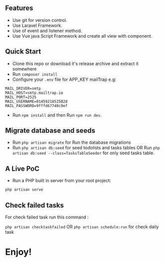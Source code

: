 ## Features

- Use git for version control.
- Use Laravel Framework.
- Use of event and listener method.
- Use Vue java Script Framework and create all view with component.

## Quick Start

- Clone this repo or download it's release archive and extract it somewhere
- Run `composer install`
- Configure your `.env` file for APP_KEY mailTrap e.g:
```
MAIL_DRIVER=smtp
MAIL_HOST=smtp.mailtrap.io
MAIL_PORT=2525
MAIL_USERNAME=0145921852502d
MAIL_PASSWORD=9fffd67740c9ef
```

- Run `npm install` and then Run `npm run dev`.
## Migrate database and seeds
- Run `php artisan migrate` for Run the database migrations
- Run `php artisan db:seed` for seed todolists and tasks tables OR Run `php artisan db:seed --class=TasksTableSeeder` for only seed tasks table.

## A Live PoC

- Run a PHP built in server from your root project:

```sh
php artisan serve
```

## Check failed tasks

For check failed task run this command :

`php artisan checktaskfailed`
 OR
 `php artisan schedule:run` for check daily task 

# Enjoy!